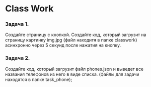 # Class Work 

### Задача 1. 

Создайте страницу с кнопкой.
Создайте код, который загрузит на страницу картинку img.jpg (файл находитя в папке classwork) асинхронно через 5 секунд после нажатия на кнопку.  

### Задача 2. 

Создайте код, который загрузит файл phones.json и выведет все названия телефонов из него в виде списка. 
(файлы для задачи находятся в папке task_phone); 


